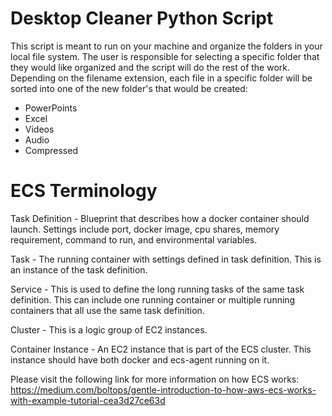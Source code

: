 # Desktop Cleaner Python Script 
This script is meant to run on your machine and organize the folders in your local file system. The user is responsible for selecting a specific folder that they would like organized and the script will do the rest of the work. Depending on the filename extension, each file in a specific folder will be sorted into one of the new folder's that would be created: 
- PowerPoints
- Excel
- Videos
- Audio
- Compressed

# ECS Terminology

Task Definition - Blueprint that describes how a docker container should launch. Settings include port, docker image, cpu shares, memory requirement, command to run, and environmental variables. 

Task - The running container with settings defined in task definition. This is an instance of the task definition. 

Service - This is used to define the long running tasks of the same task definition. This can include one running container or multiple running containers that all use the same task definition. 

Cluster - This is a logic group of EC2 instances. 

Container Instance - An EC2 instance that is part of the ECS cluster. This instance should have both docker and ecs-agent running on it. 

Please visit the following link for more information on how ECS works: 
https://medium.com/boltops/gentle-introduction-to-how-aws-ecs-works-with-example-tutorial-cea3d27ce63d 
